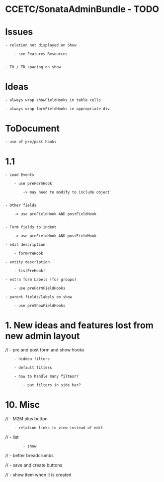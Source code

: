 CCETC/SonataAdminBundle - TODO
=========================================

Issues
=============================
	
	- relation not displayed on Show 
		
		- see Features Resources
		
		
	- TH / TD spacing on show


Ideas
=========================================

	- always wrap showFieldHooks in table cells
	
	- always wrap formFieldHooks in appropriate div
	

ToDocument
==========================================
	
	- use of pre/post hooks
	
	


1.1
=========================================


	- Lead Events
	
		- use preFormHook
		
			-> may need to modify to include object


	- Other fields
	
		-> use preFieldHook AND postFieldHook
		
		
	- Form fields to indent

		-> use preFieldHook AND postFieldHook

	- edit description
	
		- formPreHook
		
	- entity description
	
		- listPreHook!		
		
	- extra form Labels (for groups)
	
		- use preFormFieldHooks
		
	- parent fields/labels on show
	
		- use preShowFieldHooks
		

#	1.	New ideas and features lost from new admin layout

//		- pre and post form and show hooks
						
		- hidden filters
	
		- default filters
	
		- how to handle many filtesr? 
		
			- put filters in side bar?


#	10.	Misc
	
//		- M2M plus button
		
		- relation links to view instead of edit
		
//			- list
			
			- show
		
//		- better breadcrumbs
		
//		- save and create buttons
		
//			- show item when it is created

